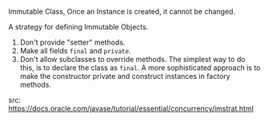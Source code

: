 Immutable Class,
Once an Instance is created, it cannot be changed.

A strategy for defining Immutable Objects.
1) Don't provide "setter" methods.
2) Make all fields `final` and `private`.
3) Don't allow subclasses to override methods. The simplest way to do this, is to declare the class
as `final`. A more sophisticated approach is to make the constructor private and construct instances
in factory methods.

src: https://docs.oracle.com/javase/tutorial/essential/concurrency/imstrat.html
